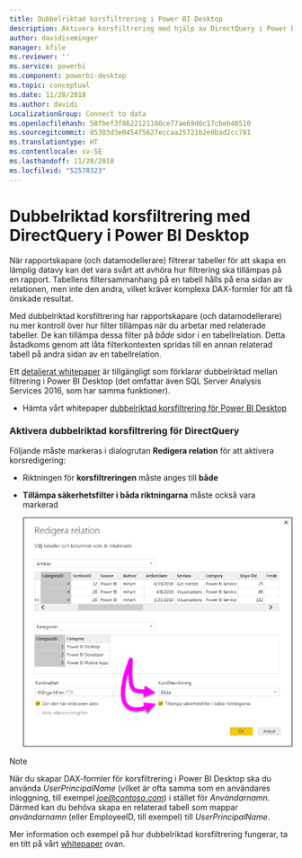 ```yaml
---
title: Dubbelriktad korsfiltrering i Power BI Desktop
description: Aktivera korsfiltrering med hjälp av DirectQuery i Power BI Desktop
author: davidiseminger
manager: kfile
ms.reviewer: ''
ms.service: powerbi
ms.component: powerbi-desktop
ms.topic: conceptual
ms.date: 11/28/2018
ms.author: davidi
LocalizationGroup: Connect to data
ms.openlocfilehash: 58fbef3f8622121100ce77ae69d6c17cbeb46510
ms.sourcegitcommit: 05303d3e0454f5627eccaa25721b2e0bad2cc781
ms.translationtype: HT
ms.contentlocale: sv-SE
ms.lasthandoff: 11/28/2018
ms.locfileid: "52578323"
---
```

# <a name="bidirectional-cross-filtering-using-directquery-in-power-bi-desktop"></a>Dubbelriktad korsfiltrering med DirectQuery i Power BI Desktop

När rapportskapare (och datamodellerare) filtrerar tabeller för att skapa en lämplig datavy kan det vara svårt att avhöra hur filtrering ska tillämpas på en rapport. Tabellens filtersammanhang på en tabell hålls på ena sidan av relationen, men inte den andra, vilket kräver komplexa DAX-formler för att få önskade resultat.

Med dubbelriktad korsfiltrering har rapportskapare (och datamodellerare) nu mer kontroll över hur filter tillämpas när du arbetar med relaterade tabeller. De kan tillämpa dessa filter på *både* sidor i en tabellrelation. Detta åstadkoms genom att låta filterkontexten spridas till en annan relaterad tabell på andra sidan av en tabellrelation.

Ett [detaljerat whitepaper](http://download.microsoft.com/download/2/7/8/2782DF95-3E0D-40CD-BFC8-749A2882E109/Bidirectional%20cross-filtering%20in%20Analysis%20Services%202016%20and%20Power%20BI.docx) är tillgängligt som förklarar dubbelriktad mellan filtrering i Power BI Desktop (det omfattar även SQL Server Analysis Services 2016, som har samma funktioner).

* Hämta vårt whitepaper [dubbelriktad korsfiltrering för Power BI Desktop](http://download.microsoft.com/download/2/7/8/2782DF95-3E0D-40CD-BFC8-749A2882E109/Bidirectional%20cross-filtering%20in%20Analysis%20Services%202016%20and%20Power%20BI.docx)

### <a name="enabling-bidirectional-cross-filtering-for-directquery"></a>Aktivera dubbelriktad korsfiltrering för DirectQuery

Följande måste markeras i dialogrutan **Redigera relation** för att aktivera korsredigering:

* Riktningen för **korsfiltreringen** måste anges till **både**
* **Tillämpa säkerhetsfilter i båda riktningarna** måste också vara markerad

  ![](media/desktop-bidirectional-filtering/bidirectional-filtering_2.png)

> [!NOTE]
> När du skapar DAX-formler för korsfiltrering i Power BI Desktop ska du använda *UserPrincipalName* (vilket är ofta samma som en användares inloggning, till exempel <em>joe@contoso.com</em>) i stället för *Användarnamn*. Därmed kan du behöva skapa en relaterad tabell som mappar *användarnamn* (eller EmployeeID, till exempel) till *UserPrincipalName*.

Mer information och exempel på hur dubbelriktad korsfiltrering fungerar, ta en titt på vårt [whitepaper](http://download.microsoft.com/download/2/7/8/2782DF95-3E0D-40CD-BFC8-749A2882E109/Bidirectional%20cross-filtering%20in%20Analysis%20Services%202016%20and%20Power%20BI.docx) ovan.


